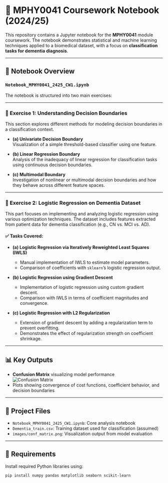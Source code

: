 # 🧠 MPHY0041 Coursework Notebook (2024/25)

This repository contains a Jupyter notebook for the **MPHY0041** module coursework. The notebook demonstrates statistical and machine learning techniques applied to a biomedical dataset, with a focus on **classification tasks for dementia diagnosis**.

---

## 📘 Notebook Overview

### `Notebook_MPHY0041_2425_CW1.ipynb`

The notebook is structured into two main exercises:

---

### 🔹 Exercise 1: Understanding Decision Boundaries

This section explores different methods for modeling decision boundaries in a classification context.

- **(a) Univariate Decision Boundary**  
  Visualization of a simple threshold-based classifier using one feature.

- **(b) Linear Regression Boundary**  
  Analysis of the inadequacy of linear regression for classification tasks using continuous decision boundaries.

- **(c) Multimodal Boundary**  
  Investigation of nonlinear or multimodal decision boundaries and how they behave across different feature spaces.

---

### 🔹 Exercise 2: Logistic Regression on Dementia Dataset

This part focuses on implementing and analyzing logistic regression using various optimization techniques. The dataset includes features extracted from patient data for dementia classification (e.g., CN vs. MCI vs. AD).

#### ✅ Tasks Covered:

- **(a) Logistic Regression via Iteratively Reweighted Least Squares (IWLS)**
  - Manual implementation of IWLS to estimate model parameters.
  - Comparison of coefficients with `sklearn`’s logistic regression output.

- **(b) Logistic Regression using Gradient Descent**
  - Implementation of logistic regression using custom gradient descent.
  - Comparison with IWLS in terms of coefficient magnitudes and convergence.

- **(c) Logistic Regression with L2 Regularization**
  - Extension of gradient descent by adding a regularization term to prevent overfitting.
  - Demonstrates the effect of regularization strength on coefficient shrinkage.

---

## 📊 Key Outputs

- **Confusion Matrix** visualizing model performance  
  ![Confusion Matrix](images/conf_matrix.png)
- Plots showing convergence of cost functions, coefficient behavior, and decision boundaries

---

## 📁 Project Files

- `Notebook_MPHY0041_2425_CW1.ipynb`: Core analysis notebook
- `Dementia_train.csv`: Training dataset used for classification (assumed)
- `images/conf_matrix.png`: Visualization output from model evaluation

---

## 🔧 Requirements

Install required Python libraries using:

```bash
pip install numpy pandas matplotlib seaborn scikit-learn
